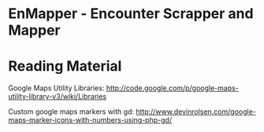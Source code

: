 EnMapper - Encounter Scrapper and Mapper
============================

Reading Material
================
Google Maps Utility Libraries:
http://code.google.com/p/google-maps-utility-library-v3/wiki/Libraries

Custom google maps markers with gd:
http://www.devinrolsen.com/google-maps-marker-icons-with-numbers-using-php-gd/